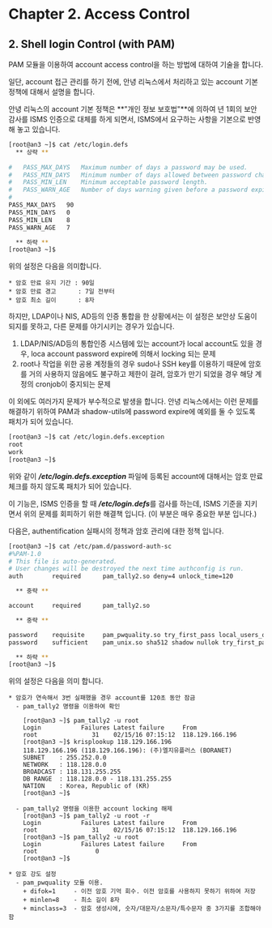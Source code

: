 # Chapter 2. Access Control
## 2. Shell login Control (with PAM)

PAM 모듈을 이용하여 account access control을 하는 방법에 대하여 기술을 합니다.

일단, account 접근 관리를 하기 전에, 안녕 리눅스에서 처리하고 있는 account 기본 정책에 대해서 설명을 합니다.


안녕 리눅스의 account 기본 정책은 **"개인 정보 보호법"**에 의하여 년 1회의 보안 감사를 ISMS 인증으로 대체를 하게 되면서, ISMS에서 요구하는 사항을 기본으로 반영해 놓고 있습니다.

```bash
[root@an3 ~]$ cat /etc/login.defs
  ** 상략 **
  
#   PASS_MAX_DAYS   Maximum number of days a password may be used.
#   PASS_MIN_DAYS   Minimum number of days allowed between password changes.
#   PASS_MIN_LEN    Minimum acceptable password length.
#   PASS_WARN_AGE   Number of days warning given before a password expires.
#
PASS_MAX_DAYS   90
PASS_MIN_DAYS   0
PASS_MIN_LEN    8
PASS_WARN_AGE   7

  ** 하략 **
[root@an3 ~]$
```

위의 설정은 다음을 의미합니다.

    * 암호 만료 유지 기간 : 90일
    * 암호 만료 경고      : 7일 전부터
    * 암호 최소 길이      : 8자

하지만, LDAP이나 NIS, AD등의 인증 통합을 한 상황에서는 이 설정은 보안상 도움이 되지를 못하고, 다른 문제를 야기시키는 경우가 있습니다.

  1. LDAP/NIS/AD등의 통합인증 시스템에 있는 account가 local account도 있을 경우, loca account password expire에 의해서 locking 되는 문제
  2. root나 작업을 위한 공용 계정들의 경우 sudo나 SSH key를 이용하기 때문에 암호를 거의 사용하지 않음에도 불구하고 제한이 걸려, 암호가 만기 되었을 경우 해당 계정의 cronjob이 중지되는 문제

이 외에도 여러가지 문제가 부수적으로 발생을 합니다. 안녕 리눅스에서는 이런 문제를 해결하기 위하여 PAM과 shadow-utils에 password expire에 예외를 둘 수 있도록 패치가 되어 있습니다.

```bash
[root@an3 ~]$ cat /etc/login.defs.exception
root
work
[root@an3 ~]$
```

위와 같이 ***/etc/login.defs.exception*** 파일에 등록된 account에 대해서는 암호 만료 체크를 하지 않도록 패치가 되어 있습니다.

이 기능은, ISMS 인증을 할 때 ***/etc/login.defs***를 검사를 하는데, ISMS 기준을 지키면서 위의 문제를  회피하기 위한 해결책 입니다. (이 부분은 매우 중요한 부분 입니다.)




다음은, authentification 실패시의 정책과 암호 관리에 대한 정책 입니다.

```bash
[root@an3 ~]$ cat /etc/pam.d/password-auth-sc
#%PAM-1.0
# This file is auto-generated.
# User changes will be destroyed the next time authconfig is run.
auth        required      pam_tally2.so deny=4 unlock_time=120

  ** 중략 **

account     required      pam_tally2.so

  ** 중략 **

password    requisite     pam_pwquality.so try_first_pass local_users_only retry=3 authtok_type= difok=1 minlen=8 minclass=3
password    sufficient    pam_unix.so sha512 shadow nullok try_first_pass use_authtok remember=4

  ** 하략 **
[root@an3 ~]$
```

위의 설정은 다음을 의미 합니다.

    * 암호가 연속해서 3번 실패했을 경우 account를 120초 동안 잠금
      - pam_tally2 명령을 이용하여 확인
      
        [root@an3 ~]$ pam_tally2 -u root
        Login           Failures Latest failure     From
        root               31    02/15/16 07:15:12  118.129.166.196
        [root@an3 ~]$ krisplookup 118.129.166.196
        118.129.166.196 (118.129.166.196): (주)엘지유플러스 (BORANET)
        SUBNET    : 255.252.0.0
        NETWORK   : 118.128.0.0
        BROADCAST : 118.131.255.255
        DB RANGE  : 118.128.0.0 - 118.131.255.255
        NATION    : Korea, Republic of (KR)
        [root@an3 ~]$
        
      - pam_tally2 명령을 이용한 account locking 해제
        [root@an3 ~]$ pam_tally2 -u root -r
        Login           Failures Latest failure     From
        root               31    02/15/16 07:15:12  118.129.166.196
        [root@an3 ~]$ pam_tally2 -u root
        Login           Failures Latest failure     From
        root                0
        [root@an3 ~]$
        
    * 암호 강도 설정
      - pam_pwquality 모듈 이용.
        + difok=1     - 이전 암호 기억 회수. 이전 암호를 사용하지 못하기 위하여 저장
        + minlen=8    - 최소 길이 8자
        + minclass=3  - 암호 생성시에, 숫자/대문자/소문자/특수문자 중 3가지를 조합해야 함

      

      
      